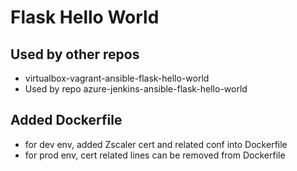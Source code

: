 # Flask Hello World

## Used by other repos
* virtualbox-vagrant-ansible-flask-hello-world
* Used by repo azure-jenkins-ansible-flask-hello-world

## Added Dockerfile
* for dev env, added Zscaler cert and related conf into Dockerfile
* for prod env, cert related lines can be removed from Dockerfile

